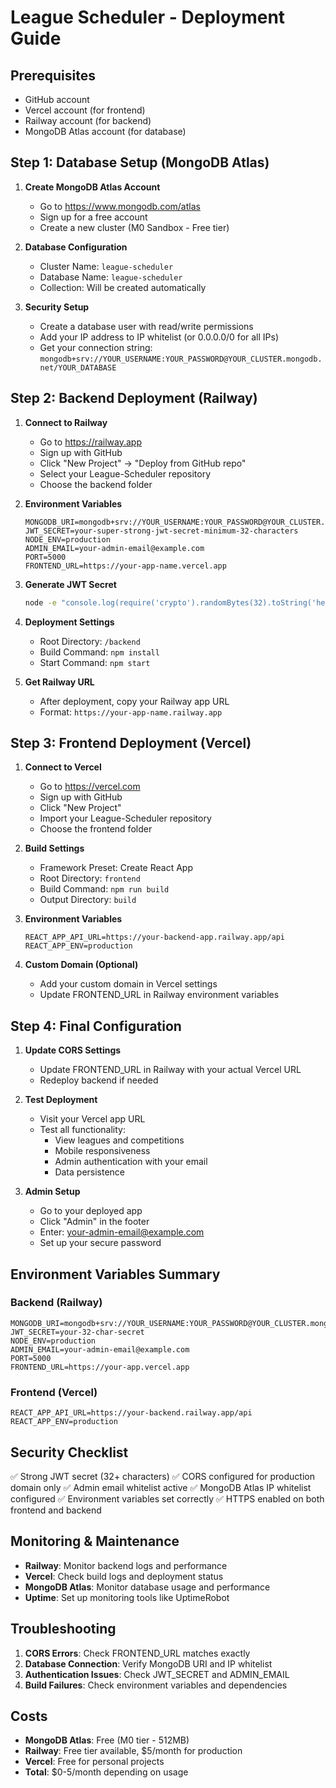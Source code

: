 # League Scheduler - Deployment Guide

## Prerequisites
- GitHub account
- Vercel account (for frontend)
- Railway account (for backend)
- MongoDB Atlas account (for database)

## Step 1: Database Setup (MongoDB Atlas)

1. **Create MongoDB Atlas Account**
   - Go to https://www.mongodb.com/atlas
   - Sign up for a free account
   - Create a new cluster (M0 Sandbox - Free tier)

2. **Database Configuration**
   - Cluster Name: `league-scheduler`
   - Database Name: `league-scheduler`
   - Collection: Will be created automatically

3. **Security Setup**
   - Create a database user with read/write permissions
   - Add your IP address to IP whitelist (or 0.0.0.0/0 for all IPs)
   - Get your connection string: `mongodb+srv://YOUR_USERNAME:YOUR_PASSWORD@YOUR_CLUSTER.mongodb.net/YOUR_DATABASE`

## Step 2: Backend Deployment (Railway)

1. **Connect to Railway**
   - Go to https://railway.app
   - Sign up with GitHub
   - Click "New Project" → "Deploy from GitHub repo"
   - Select your League-Scheduler repository
   - Choose the backend folder

2. **Environment Variables**
   ```
   MONGODB_URI=mongodb+srv://YOUR_USERNAME:YOUR_PASSWORD@YOUR_CLUSTER.mongodb.net/YOUR_DATABASE
   JWT_SECRET=your-super-strong-jwt-secret-minimum-32-characters
   NODE_ENV=production
   ADMIN_EMAIL=your-admin-email@example.com
   PORT=5000
   FRONTEND_URL=https://your-app-name.vercel.app
   ```

3. **Generate JWT Secret**
   ```bash
   node -e "console.log(require('crypto').randomBytes(32).toString('hex'))"
   ```

4. **Deployment Settings**
   - Root Directory: `/backend`
   - Build Command: `npm install`
   - Start Command: `npm start`

5. **Get Railway URL**
   - After deployment, copy your Railway app URL
   - Format: `https://your-app-name.railway.app`

## Step 3: Frontend Deployment (Vercel)

1. **Connect to Vercel**
   - Go to https://vercel.com
   - Sign up with GitHub
   - Click "New Project"
   - Import your League-Scheduler repository
   - Choose the frontend folder

2. **Build Settings**
   - Framework Preset: Create React App
   - Root Directory: `frontend`
   - Build Command: `npm run build`
   - Output Directory: `build`

3. **Environment Variables**
   ```
   REACT_APP_API_URL=https://your-backend-app.railway.app/api
   REACT_APP_ENV=production
   ```

4. **Custom Domain (Optional)**
   - Add your custom domain in Vercel settings
   - Update FRONTEND_URL in Railway environment variables

## Step 4: Final Configuration

1. **Update CORS Settings**
   - Update FRONTEND_URL in Railway with your actual Vercel URL
   - Redeploy backend if needed

2. **Test Deployment**
   - Visit your Vercel app URL
   - Test all functionality:
     - View leagues and competitions
     - Mobile responsiveness
     - Admin authentication with your email
     - Data persistence

3. **Admin Setup**
   - Go to your deployed app
   - Click "Admin" in the footer
   - Enter: your-admin-email@example.com
   - Set up your secure password

## Environment Variables Summary

### Backend (Railway)
```
MONGODB_URI=mongodb+srv://YOUR_USERNAME:YOUR_PASSWORD@YOUR_CLUSTER.mongodb.net/YOUR_DATABASE
JWT_SECRET=your-32-char-secret
NODE_ENV=production
ADMIN_EMAIL=your-admin-email@example.com
PORT=5000
FRONTEND_URL=https://your-app.vercel.app
```

### Frontend (Vercel)
```
REACT_APP_API_URL=https://your-backend.railway.app/api
REACT_APP_ENV=production
```

## Security Checklist

✅ Strong JWT secret (32+ characters)
✅ CORS configured for production domain only
✅ Admin email whitelist active
✅ MongoDB Atlas IP whitelist configured
✅ Environment variables set correctly
✅ HTTPS enabled on both frontend and backend

## Monitoring & Maintenance

- **Railway**: Monitor backend logs and performance
- **Vercel**: Check build logs and deployment status
- **MongoDB Atlas**: Monitor database usage and performance
- **Uptime**: Set up monitoring tools like UptimeRobot

## Troubleshooting

1. **CORS Errors**: Check FRONTEND_URL matches exactly
2. **Database Connection**: Verify MongoDB URI and IP whitelist
3. **Authentication Issues**: Check JWT_SECRET and ADMIN_EMAIL
4. **Build Failures**: Check environment variables and dependencies

## Costs

- **MongoDB Atlas**: Free (M0 tier - 512MB)
- **Railway**: Free tier available, $5/month for production
- **Vercel**: Free for personal projects
- **Total**: $0-5/month depending on usage
